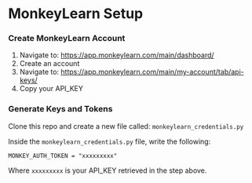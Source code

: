 MonkeyLearn Setup
===================

### Create MonkeyLearn Account

1. Navigate to: https://app.monkeylearn.com/main/dashboard/
2. Create an account
3. Navigate to: https://app.monkeylearn.com/main/my-account/tab/api-keys/
4. Copy your API_KEY

### Generate Keys and Tokens

Clone this repo and create a new file called: `monkeylearn_credentials.py` 

Inside the `monkeylearn_credentials.py` file, write the following:

```
MONKEY_AUTH_TOKEN = "xxxxxxxxx"
```
Where `xxxxxxxxx` is your API_KEY retrieved in the step above.

